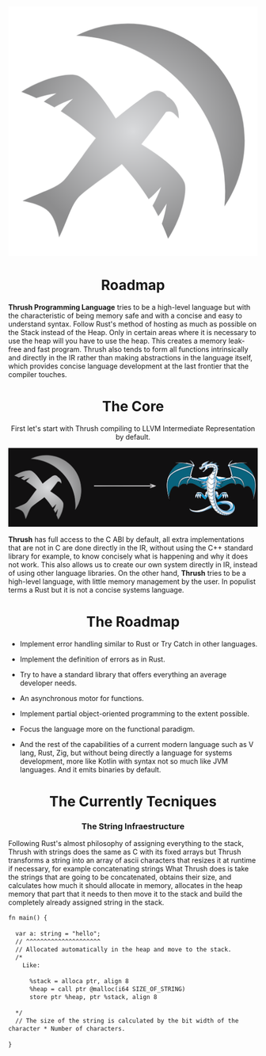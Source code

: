 <p align="center">
  <img src= "https://github.com/Thrush-Lang/.github/blob/main/assets/Thrush.png" alt= "logo" style= "width: 2hv; height: 2hv;"> </img>
</p>

<h1 align="center">Roadmap</h1> 

**Thrush Programming Language** tries to be a high-level language but with the characteristic of being memory safe and with a concise and easy to understand syntax. Follow Rust's method of hosting as much as possible on the Stack instead of the Heap. Only in certain areas where it is necessary to use the heap will you have to use the heap. This creates a memory leak-free and fast program. Thrush also tends to form all functions intrinsically and directly in the IR rather than making abstractions in the language itself, which provides concise language development at the last frontier that the compiler touches.

<h1 align="center">The Core</h1>

<p align="center">First let's start with Thrush compiling to LLVM Intermediate Representation by default.</p> 

<p align="center">
  <img src= "https://github.com/Thrush-Lang/Roadmap/blob/master/assets/llvm.png" alt= "llvm" style= "width: 1hv; height: 1hv;"> </img>
</p>

**Thrush** has full access to the C ABI by default, all extra implementations that are not in C are done directly in the IR, without using the C++ standard library for example, to know concisely what is happening and why it does not work. This also allows us to create our own system directly in IR, instead of using other language libraries. 
On the other hand, **Thrush** tries to be a high-level language, with little memory management by the user. In populist terms a Rust but it is not a concise systems language.

<h1 align="center">The Roadmap</h1>

- Implement error handling similar to Rust or Try Catch in other languages. 

- Implement the definition of errors as in Rust.

- Try to have a standard library that offers everything an average developer needs. 

- An asynchronous motor for functions.

- Implement partial object-oriented programming to the extent possible.

- Focus the language more on the functional paradigm.

- And the rest of the capabilities of a current modern language such as V lang, Rust, Zig, but without being directly a language for systems development, more like Kotlin with syntax not so much like JVM languages. And it emits binaries by default.

<h1 align="center">The Currently Tecniques</h1>

<h3 align="center">The String Infraestructure</h1>

Following Rust's almost philosophy of assigning everything to the stack, Thrush with strings does the same as C with its fixed arrays but Thrush transforms a string into an array of ascii characters that resizes it at runtime if necessary, for example concatenating strings What Thrush does is take the strings that are going to be concatenated, obtains their size, and calculates how much it should allocate in memory, allocates in the heap memory that part that it needs to then move it to the stack and build the completely already assigned string in the stack.

```
fn main() {

  var a: string = "hello";
  // ^^^^^^^^^^^^^^^^^^^^^
  // Allocated automatically in the heap and move to the stack.
  /*
    Like:

      %stack = alloca ptr, align 8
      %heap = call ptr @malloc(i64 SIZE_OF_STRING)
      store ptr %heap, ptr %stack, align 8

  */
  // The size of the string is calculated by the bit width of the character * Number of characters.

}
```

  
